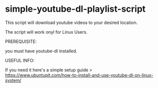 # simple-youtube-dl-playlist-script
This script will download youtube videos to your desired location.

The script will work onyl for Linux Users. 

PREREQUISITE:

you must have youtube-dl installed.

USEFUL INFO:

If you need it here's a simple setup guide > https://www.ubuntupit.com/how-to-install-and-use-youtube-dl-on-linux-system/
